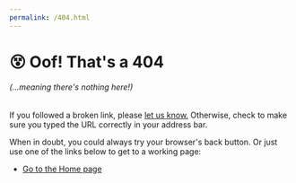 ```yaml
---
permalink: /404.html
---
```

# 😵 Oof! That's a 404
###### (...meaning there's nothing here!)
If you followed a broken link, please [let us know.](https://github.com/MousAIDungeon/guide/issues) Otherwise, check to make sure you typed the URL correctly in your address bar.

When in doubt, you could always try your browser's back button. Or just use one of the links below to get to a working page:
* [Go to the Home page](https://mousaidungeon.github.io/guide/)
